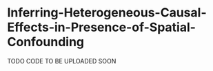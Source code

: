# Inferring-Heterogeneous-Causal-Effects-in-Presence-of-Spatial-Confounding
TODO
CODE TO BE UPLOADED SOON
